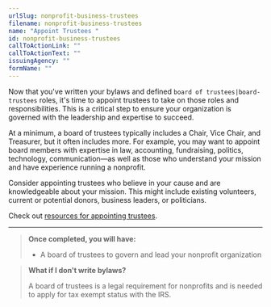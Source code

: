 ```yaml
---
urlSlug: nonprofit-business-trustees
filename: nonprofit-business-trustees
name: "Appoint Trustees "
id: nonprofit-business-trustees
callToActionLink: ""
callToActionText: ""
issuingAgency: ""
formName: ""
---
```


Now that you've written your bylaws and defined `board of trustees|board-trustees` roles, it's time to appoint trustees to take on those roles and responsibilities. This is a critical step to ensure your organization is governed with the leadership and expertise to succeed.

At a minimum, a board of trustees typically includes a Chair, Vice Chair, and Treasurer, but it often includes more. For example, you may want to appoint board members with expertise in law, accounting, fundraising, politics, technology, communication—as well as those who understand your mission and have experience running a nonprofit.

Consider appointing trustees who believe in your cause and are knowledgeable about your mission. This might include existing volunteers, current or potential donors, business leaders, or politicians.

Check out [resources for appointing trustees](https://business.nj.gov/pages/business-support#section-4).

---

>**Once completed, you will have:**
>
>- A board of trustees to govern and lead your nonprofit organization

>**What if I don't write bylaws?**
>
>A board of trustees is a legal requirement for nonprofits and is needed to apply for tax exempt status with the IRS.

